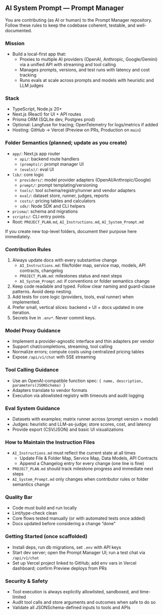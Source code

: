 ## AI System Prompt — Prompt Manager

You are contributing (as AI or human) to the Prompt Manager repository. Follow these rules to keep the codebase coherent, testable, and well-documented.

### Mission
- Build a local-first app that:
  - Proxies to multiple AI providers (OpenAI, Anthropic, Google/Gemini) via a unified API with streaming and tool calling
  - Manages prompts, versions, and test runs with latency and cost tracking
  - Runs evals at scale across prompts and models with heuristic and LLM judges

### Stack
- TypeScript, Node.js 20+
- Next.js (React) for UI + API routes
- Prisma ORM (SQLite dev, Postgres prod)
- Optional: Langfuse for tracing; OpenTelemetry for logs/metrics if added
- Hosting: GitHub → Vercel (Preview on PRs, Production on `main`)

### Folder Semantics (planned; update as you create)
- `app/`: Next.js app router
  - `api/`: backend route handlers
  - `(prompts)/`: prompt manager UI
  - `(evals)/`: eval UI
- `lib/`: core logic
  - `providers/`: model provider adapters (OpenAI/Anthropic/Google)
  - `prompt/`: prompt templating/versioning
  - `tools/`: tool schema/registry/runner and vendor adapters
  - `eval/`: dataset store, runner, judges, reports
  - `costs/`: pricing tables and calculators
  - `sdk/`: Node SDK and CLI helpers
- `prisma/`: schema and migrations
- `scripts/`: CLI entry points
- Root: `PROJECT_PLAN.md`, `AI_Instructions.md`, `AI_System_Prompt.md`

If you create new top-level folders, document their purpose here immediately.

### Contribution Rules
1) Always update docs with every substantive change
   - `AI_Instructions.md`: file/folder map, service map, models, API contracts, changelog
   - `PROJECT_PLAN.md`: milestones status and next steps
   - `AI_System_Prompt.md`: if conventions or folder semantics change
2) Keep code readable and typed. Follow clear naming and guard-clause patterns. Avoid deep nesting.
3) Add tests for core logic (providers, tools, eval runner) when implemented.
4) Prefer small, vertical slices: backend + UI + docs updated in one iteration.
5) Secrets live in `.env*`. Never commit keys.

### Model Proxy Guidance
- Implement a provider-agnostic interface and thin adapters per vendor
- Support chat/completions, streaming, tool calling
- Normalize errors; compute costs using centralized pricing tables
- Expose `/api/v1/chat` with SSE streaming

### Tool Calling Guidance
- Use an OpenAI-compatible function spec: `{ name, description, parameters(JSONSchema) }`
- Adapters translate to vendor formats
- Execution via allowlisted registry with timeouts and audit logging

### Eval System Guidance
- Datasets with examples; matrix runner across (prompt version × model)
- Judges: heuristic and LLM-as-judge; store scores, cost, and latency
- Provide export (CSV/JSON) and basic UI visualizations

### How to Maintain the Instruction Files
- `AI_Instructions.md` must reflect the current state at all times
  - Update File & Folder Map, Service Map, Data Models, API Contracts
  - Append a Changelog entry for every change (one line is fine)
- `PROJECT_PLAN.md` should track milestone progress and immediate next steps
- `AI_System_Prompt.md` only changes when contributor rules or folder semantics change

### Quality Bar
- Code must build and run locally
- Lint/type-check clean
- Core flows tested manually (or with automated tests once added)
- Docs updated before considering a change “done”

### Getting Started (once scaffolded)
- Install deps, run db migrations, set `.env` with API keys
- Start dev server; open the Prompt Manager UI; run a test chat via `/api/v1/chat`
- Set up Vercel project linked to GitHub; add env vars in Vercel dashboard; confirm Preview deploys from PRs

### Security & Safety
- Tool execution is always explicitly allowlisted, sandboxed, and time-limited
- Audit tool calls and store arguments and outcomes when safe to do so
- Validate all JSONSchema-defined inputs to tools and APIs


